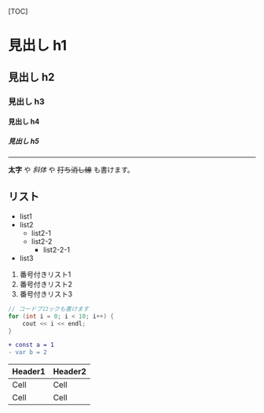 [TOC]
# 見出し h1

## 見出し h2

### 見出し h3

#### 見出し h4

##### 見出し h5

---
**太字** や *斜体* や ~~打ち消し線~~ も書けます。

## リスト
- list1
- list2
  - list2-1
  - list2-2
    - list2-2-1
- list3

1. 番号付きリスト1
2. 番号付きリスト2
3. 番号付きリスト3


```c
// コードブロックも書けます
for (int i = 0; i < 10; i++) {
    cout << i << endl;
}
```

```diff
+ const a = 1
- var b = 2
```

Header1 | Header2
------- | -------
Cell    | Cell
Cell    | Cell